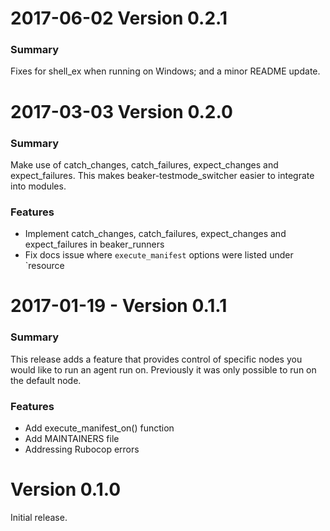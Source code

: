 # 2017-06-02 Version 0.2.1
### Summary
Fixes for shell_ex when running on Windows; and a minor README update.

# 2017-03-03 Version 0.2.0
### Summary
Make use of catch_changes, catch_failures, expect_changes and expect_failures. This makes beaker-testmode_switcher easier to integrate into modules.

### Features
- Implement catch_changes, catch_failures, expect_changes and expect_failures in beaker_runners
- Fix docs issue where `execute_manifest` options were listed under `resource

# 2017-01-19 - Version 0.1.1
### Summary

This release adds a feature that provides control of specific nodes you would like to run an agent run on. Previously it was only possible to run on the default node.

### Features
- Add execute_manifest_on() function
- Add MAINTAINERS file
- Addressing Rubocop errors

# Version 0.1.0

Initial release.
